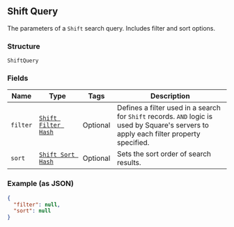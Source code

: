 ## Shift Query

The parameters of a `Shift` search query. Includes filter and sort options.

### Structure

`ShiftQuery`

### Fields

| Name | Type | Tags | Description |
|  --- | --- | --- | --- |
| `filter` | [`Shift Filter Hash`](/doc/models/shift-filter.md) | Optional | Defines a filter used in a search for `Shift` records. `AND` logic is<br>used by Square's servers to apply each filter property specified. |
| `sort` | [`Shift Sort Hash`](/doc/models/shift-sort.md) | Optional | Sets the sort order of search results. |

### Example (as JSON)

```json
{
  "filter": null,
  "sort": null
}
```

